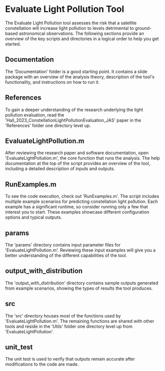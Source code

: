# Evaluate Light Pollution Tool
The Evaluate Light Pollution tool assesses the risk that a satellite constellation will increase light pollution to levels detrimental to ground-based astronomical observations. The following sections provide an overview of the key scripts and directories in a logical order to help you get started.

## Documentation
The 'Documentation' folder is a good starting point. It contains a slide package with an overview of the analysis theory, description of the tool's functionality, and instructions on how to run it.

## References
To gain a deeper understanding of the research underlying the light pollution evaluation, read the 'Hall_2023_ConstellationLightPollutionEvaluation_JAS' paper in the 'References' folder one directory level up.

## EvaluateLightPollution.m
After reviewing the research paper and software documentation, open 'EvaluateLightPollution.m', the core function that runs the analysis. The help documentation at the top of the script provides an overview of the tool, including a detailed description of inputs and outputs.

## RunExamples.m
To see the code execution, check out 'RunExamples.m'. The script includes multiple example scenarios for predicting constellation light pollution. Each example has a significant runtime, so consider running only a few that interest you to start. These examples showcase different configuration options and typical outputs. 

## params
The 'params' directory contains input parameter files for 'EvaluateLightPollution.m'. Reviewing these input examples will give you a better understanding of the different capabilities of the tool.

## output_with_distribution
The 'output_with_distribution' directory contains sample outputs generated from example scenarios, showing the types of results the tool produces.

## src
The 'src' directory houses most of the functions used by 'EvaluateLightPollution.m'. The remaining functions are shared with other tools and reside in the 'Utils' folder one directory level up from 'EvaluateLightPollution'.

## unit_test
The unit test is used to verify that outputs remain accurate after modifications to the code are made.